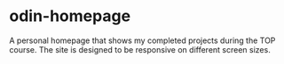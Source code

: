 # odin-homepage
A personal homepage that shows my completed projects during the TOP course. The site is designed to be responsive on different screen sizes.
